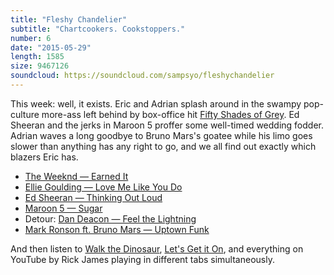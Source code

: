 ```yaml
---
title: "Fleshy Chandelier"
subtitle: "Chartcookers. Cookstoppers."
number: 6
date: "2015-05-29"
length: 1585
size: 9467126
soundcloud: https://soundcloud.com/sampsyo/fleshychandelier
---
```

This week: well, it exists. Eric and Adrian splash around in the swampy pop-culture more-ass left behind by box-office hit [Fifty Shades of Grey](http://www.imdb.com/title/tt2322441/). Ed Sheeran and the jerks in Maroon 5 proffer some well-timed wedding fodder. Adrian waves a long goodbye to Bruno Mars's goatee while his limo goes slower than anything has any right to go, and we all find out exactly which blazers Eric has.

* [The Weeknd — Earned It](http://youtu.be/waU75jdUnYw)
* [Ellie Goulding — Love Me Like You Do](https://youtu.be/AJtDXIazrMo)
* [Ed Sheeran — Thinking Out Loud](https://youtu.be/lp-EO5I60KA)
* [Maroon 5 — Sugar](https://youtu.be/09R8_2nJtjg)
* Detour: [Dan Deacon — Feel the Lightning](https://youtu.be/kK-1axSGkXc)
* [Mark Ronson ft. Bruno Mars — Uptown Funk](https://youtu.be/OPf0YbXqDm0)

And then listen to [Walk the Dinosaur](https://www.youtube.com/watch?v=zYKupOsaJmk), [Let's Get it On](https://www.youtube.com/watch?v=BKPoHgKcqag), and everything on YouTube by Rick James playing in different tabs simultaneously.

